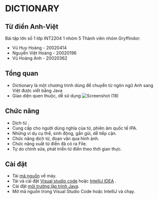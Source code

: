 # DICTIONARY

## Từ điển Anh-Việt

Bài tập lớn số 1 lớp INT2204 1 nhóm 5
Thành viên nhóm Gryffindor:

- Vũ Huy Hoàng - 20020414
- Nguyễn Việt Hoàng - 20020196
- Vũ Hoàng Anh - 20020362

## Tổng quan

- Dictionary là một chương trình dùng để chuyển từ ngôn ngữ Anh sang Việt được
  viết bằng Java
- Giao diện quen thuộc, dễ sử dụng
  ![Screenshot (18)](https://user-images.githubusercontent.com/79706035/137616966-d790c503-1746-4924-9a44-e954b0660a81.png)

## Chức năng

- Dịch từ .
- Cung cấp cho người dùng nghĩa của từ, phiên âm quốc tế IPA.
- Những ví dụ cụ thể, sinh động, gần gũi, dễ tiếp cận.
- Chức năng dịch từ, đoạn văn qua hình ảnh.
- Chức năng xuất từ điễn đã có ra File.
- Tự do chỉnh sửa, phát triển từ điển theo thời gian thực.

## Cài đặt

- Tải [mã nguồn](https://gitlab.com/johnhoangsoftware/dictionary-oop/-/tree/graphic)
về máy.
- Tải và cài đặt [Visual studio code](https://code.visualstudio.com/download)
  hoặc [IntelliJ IDEA](https://www.jetbrains.com/idea/download/#section=windows)
  .
- Cài
  đặt [môi trường lập trình Java](https://www.youtube.com/watch?v=yldcFIqdGk8).
- Mở mã nguồn trong Visual Studio Code hoặc IntelliJ và chạy.
